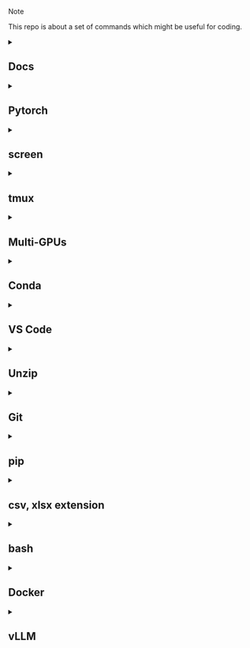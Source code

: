 > [!NOTE]
> This repo is about a set of commands which might be useful for coding.

<details>
<summary><h2>Docs</h2></summary>
  
[LLama Download](https://www.llama.com/llama-downloads/)

[Previous Pytorch version](https://pytorch.kr/get-started/previous-versions/)

[Tensorflow compatiability with CUDA in Korean](https://www.tensorflow.org/install/source?hl=ko#gpu)

[CUDA Toolkit archive](https://developer.nvidia.com/cuda-toolkit-archive)

[Compatiability between CUDA Toolkit and Driver](https://docs.nvidia.com/cuda/cuda-toolkit-release-notes/index.html#cuda-major-component-versions)

[cuDNN archive](https://developer.nvidia.com/rdp/cudnn-archive)

[nvidia-smi 각 요소에 대한 설명](https://jjuke-brain.tistory.com/entry/GPU-%EC%84%9C%EB%B2%84-%EC%82%AC%EC%9A%A9%EB%B2%95-CUDA-PyTorch-%EB%B2%84%EC%A0%84-%EB%A7%9E%EC%B6%94%EA%B8%B0-%EC%B4%9D%EC%A0%95%EB%A6%AC)

Since this post is written in Korean, I used my native language

[vLLM supported model list](https://docs.vllm.ai/en/latest/models/supported_models.html#text-generation)

[vLLM supported GPU](https://docs.vllm.ai/en/latest/getting_started/installation/gpu.html#install-the-latest-code-using-pip)  
</details>

<details>
<summary><h2>Pytorch</h2></summary>

<strong>Allow dynamic memory allocation to prevent from segmentation</strong>

```
# More details in https://pytorch.org/docs/stable/notes/cuda.html
export PYTORCH_CUDA_ALLOC_CONF="expandable_segments:True"

# alternatives in code
import os
os.environ['PYTORCH_CUDA_ALLOC_CONF'] = "expandable_segments:True"
```

```
torch.no_grad()

torch.inference_mode()
```

Remember that this technique cannot resolve fundamental OOM problems. i.e., You might resolve this issue by replacing the original with bigger gpu such as H200 !!
</details>

<details>
<summary><h2>screen</h2></summary>

0. <strong>Create a session</strong>
```
screen -S <session_name>
```

1. <strong>list screens</strong>
```
screen -ls
```

2. <strong>Re-enter screen</strong>
```
screen -r [session_name or ID]
```

3. <strong>toggle</strong>

| Toggle | explanation |
|----------|----------|
| Ctrl+A, C  | Create new window in a session  |
| Ctrl+A  | Move window |
| Ctrl+A, D or exit | Detach the session(move background)  |

4. <strong>Terminate session</strong>
```
exit
screen -X -S <session_name or PID> quit
pkill screen # stop all sessions

ps aux | grep screen
kill -9 <session id>
```

5. <strong>Activate scroll mode</strong>
```
Ctrl+A, [
```


</details>

<details>
<summary><h2><strong>tmux </strong></h2></summary>

tmux is useful when you have to utilize multiple terminals concurrently without termination.(i.e., efficient terminal usage!)

Multiple sessions can be created via tmux, and it results in more efficient terminal mangement than single one.

0. <strong>Prerequisite</strong>
```
sudo apt-get install tmux
```
1. <strong>Create a session</strong>
```
tmux new -s <sessions_name>
```
2. <strong>Print out information on session</strong>

Information includes in session name, the number of windows, and current attached session
```
tmux ls
```
3. <strong>Enter a session</strong>
```
tmux attach -t <session_name>
```
4. <strong>Detach from a session</strong>

If using this command, you need to the former and the latter separately not concurrently(i.e., 1) ctrl+b, 2) d
```
ctrl+b -> d
```
5. <strong>Create a new window</strong>
```
ctrl+b -> c
```

6. <strong>Prerequisite for execution conda</strong>
```
bash --login
```

<strong>add scroll in terminal</strong>
```
vi ~/.tmux.conf
set -g mouse on
:wq!
tmux source-file ~/.tmux.conf
```

</details>

<details>
<summary><h2><strong>Multi-GPUs</strong></h2></summary>

<strong> Monitor GPU status in regular </strong>
```
watch -n 1 nvidia-smi 
```

1. <strong>Check current storage capacity</strong>
```
df -h
```
2. <strong>print current working directory</strong>
```
pwd
```
3. <strong>Check your CUDA version</strong>
```
nvcc -V
```
4. <strong>Output current directory's capacity</strong>
```
du -sh .
du -sh *
```

Sort by hidden files/directories
```
du -sh .[!.]* * | sort -h
du -sh .[!.]* * | sort -hr # sorted by descending order
```

4-1. <strong>Identify specific directory's capacity</strong>
```
du -h --max-depth=1 <dir_path> | sort -hr
```
5. <strong>Check all running processes' id and command related to python</strong>
```
nvidia-smi | grep python | awk '{print $5}' | xargs -I{} ps -p {} -o pid,cmd
```
```
ps aux | grep python
```
6. <strong>Print list of currently running prcoesses on background</strong>
```
jobs
```
7. <strong>Monitor resource usage and running processs</strong>
```
top
```
8. <strong>Similar to top, but better in terms of visualization</strong>
```
nvtop # recommended
htop
```
9. <strong>Monitor certain process for GPU utilization</strong>
```
nvidia-smi pmon -i <GPU_NUM>
e.g., nvidia-smi pmon -i 0
```

| GPU | PID | Type | SM(%) == Volatile GPU-Util| Mem(MB) == Memory Usage| Enc | Dec | Command |
|----------|----------|----------|----------|----------|----------|----------|----------|
| 0  |   | C:Compute, G:Graphic | GPU utilization | allocated GPU mem amount | | | executed cmd |

Type C is for computation such as CUDA or pytorch, and Type G is for graphic rendering job such as OpenGL.

10. <strong>Nohup for background processing</strong>
```
CUDA_VISIBLE_DEVICES=0 nohup python <your_cmd> > output.log 2>&1 &
```

If you want to save output log with a different filename, then add the following command to the above. (default filename: `nohup.out`)

```
> file_name.log
```
11. <strong>More details in process</strong>
```
ps -fp <PID>
```
12. <strong>Terminate a process</strong>
```
kill <PID>
```
13. <strong>Select process using current port</strong>
```
netstat -tulnp | grep <port_num>
```
</details>

<details>
<summary><h2><strong>Conda</strong></h2></summary>
<strong>1. Install pytorch library with cuda</strong>

You might as well check whether cuda version is aligned with pytorch one.

```
conda install pytorch=='your version' torchvision=='version' torchaudio=='version' pytorch-cuda='cuda-version' -c pytorch -c nvidia
```
You can refer to the following regarding to the version; [Pytorch previous version](https://pytorch.org/get-started/previous-versions/)

<strong>2. Check whether to be ready for running GPU or installed cuda on your OS </strong>
```
cuda_is_available() module in pytorch
```
<strong>3. List of conda virtual environments</strong>
```
conda env list
```
<strong>4. Create conda virtual environment python version is specified</strong>
```
conda create -n (env name) python='version'
```
<strong>5. Remove your conda virtual environment</strong>
```
conda env remove --name (env name) --all
```
<strong>6. Activate/Deactivate conda virtual environment</strong>
```
conda activate/deactivate
```
<strong>7. Create a new conda environment with old library</strong>
```
conda create --name <new_name> --clone <old_env_name>
e.g., conda create --name new_nev --clone llara
```
<strong>8. Create current environment.yml</strong>
```
conda env export > environment.yml
```
<storng>9. Install library dependency via environment.yaml</strong>
```
conda env update --name <env-name> --file environment.yaml
# In the activated env
conda env update --file environment.yaml
```
</details>

<details>
<summary><h2><strong>VS Code</strong></h2></summary>

<strong>Manage kinds of hidden files</strong>
```
ctrl+shift+p
files.exclude
```

<strong>1. Cwd path setting</strong>
```
ctrl+shift+p
```
<strong>2. KeyInterrupt during code execution</strong>
```
ctrl+c
```
or you can insert process termination call(i.e., exit()) into your code snippet 
```
exit()
```
<strong>3. list of hidden extensions</strong>
```
ctrl + , -> search files.exclude
```

<strong>4. automatic formatting for json file</strong>
```
shift+alt+F # If you try to it with large-size(>20MB) json, then it cannot be executed.

shift+option+F # for macOS
```
</details>

<details>
<summary><h2><strong>Unzip</strong></h2></summary>

<strong>Unzip your file in specified directory</strong>
```
# -q: quiet mode, -qq: without any output
unzip file_name.zip -d /path/to/directory
unzip -qq (your zip file name)
```

<strong>Download files stored in google drive</strong>
```
pip install gdown
gdown --fuzzy (google drive link)
```

```
file_name.zip -d /path/to/directory
```

<strong>tar file</strong>
```
tar -xvzf file_name.tar.gz

tar -xvzf fine_name.tar.gz -C path/to/destination/
```

<strong>unzip multiple files via 7z</strong>

If having multiple segments of a file(e.g., split.z01, split.z02  ..., and split.zip), first of all you should check existence of zip file (i.e., split.zip).
Then, you can get a merged file by executing ``7z``.
Finally, it will be able to result in intended file by unzipping newly generated file.

You can test it via [Uground in GUI-Actor-Data](https://huggingface.co/datasets/cckevinn/GUI-Actor-Data/tree/main)

```
(sudo) apt-get install p7zip-full
7z x Uground_images_split.zip
unzip <newly generated file_name>
```
</details>

<details>
<summary><h2><strong>Git</strong></h2></summary>
  
<strong>Print all branches</strong>
```
git branch
```

<strong>move other branch</strong>
```
git checkout <branch_name>
```

<strong>Create a branch and move to it</strong>
```
git checkout -b <branch_name>
```

<strong>Setting user name and email</strong>
```
git config user.name "Your Name"
git config user.email "you@example.com"
```

<strong>Check git's global setting</strong>
```
git config --global --list
```

<strong>Print commit logs</strong>
```
git log
```

<strong>Clone not all but certain directories for big size repository(you can test it via [transformers](https://github.com/huggingface/transformers))</strong>
```
git clone --no-checkout <repo_url>
```
```
cd repo_dir
```
```
git sparse-checkout init --cone
```
```
git sparse-checkout set dir1 dir2 ...
```
```
git checkout main
```

<strong>Fetch modified remote repo without merge</strong>
```
git fetch origin
git reset --hard origin/main
```

<strong>8. Git lfs installation</strong>

You can download [the specific version of lfs](https://github.com/git-lfs/git-lfs/releases) depending on your OS if you are not a root manager.
```
$ tar -xvzf <git-fls-tar.gz file_name>
$ cd <generated_tar.gz file_name>
 
$ ./install.sh

# You can check whether to succeed to install git lfs via the below command.
$ git lfs install
```

<strong>Exclude added file to be commited</strong>
```
# delete all added files
git reset HEAD

# delete certain added file
git reset HEAD path/to/file
```

</details>

<details>
<summary><h2><strong>pip</strong></h2></summary>

<strong>Itemize installed libraries</strong>
```
pip freeze > requirements.txt
```

<strong>Check Pytorch and flash-attention version</strong>
```
python -c "import torch; print(torch.__version__)"
python -c "import flash_attn; print(flash_attn.__version__)"
```

```
pip install flash-attn --no-build-isolation # prevent from the dependency problem.
pip install flash-attn --no-cache-dir # don't refer to cache for possible mismatch library.
```

<strong>Install pytorch aligned with cuda version</strong>
```
pip install torch torchvision torchaudio --index-url https://download.pytorch.org/whl/your_cuda_version
e.g., pip install torch torchvision torchaudio --index-url https://download.pytorch.org/whl/cu118
```

<strong>Check version of library installed with pip</strong>
```
pip show <library_name>
e.g., pip show smolagents
```

<strong>Show state-of-the-art library installed with PyPI</strong>
```
pip index versions <library_name>
e.g.,
pip index versions flash-attn
```

Upgrade
```
pip install -U <library_name>
```
</details>

<details>
  <summary><h2><strong>csv, xlsx extension</strong></h2></summary>
If you change the file which extension is csv, then you might as well save xlsx extension to ensure that changes are applied in terms of visualization.
(csv 파일의 세팅을 변경했다면, 시각화 측면에서 변경사항이 반영되도록 xlsx 확장자로 저장하는 게 낫다.)
</details>

<details>
<summary><h2><strong>bash</strong></h2></summary>

<strong>mkdir</strong>
```
mkdir -p data/{pdf,html,youtube,docx,ppt,txt,output,generated,cleaned,final}
```

<strong>Search for such keywords in file</strong>

```
grep -r "variable" path/to/directory
e.g., grep -r "TASK_MAPPING" ./LIBERO
```
The results above the example are as follows:
```
./LIBERO/libero/libero/envs/__init__.py:from .bddl_base_domain import TASK_MAPPING
./LIBERO/libero/libero/envs/env_wrapper.py:        self.env = TASK_MAPPING[self.problem_name](
./LIBERO/libero/libero/envs/bddl_base_domain.py:TASK_MAPPING = {}
./LIBERO/libero/libero/envs/bddl_base_domain.py:    TASK_MAPPING[target_class.__name__.lower()] = target_class
./LIBERO/scripts/create_dataset.py:    env = TASK_MAPPING[problem_name](
./LIBERO/scripts/collect_demonstration.py:    env = TASK_MAPPING[problem_name](
./LIBERO/scripts/libero_100_collect_demonstrations.py:    env = TASK_MAPPING[problem_name](
```

<strong>1. Open file</strong>
```
vi file-name
```
<strong>2. Access via insert mode</strong>
```
i
```
<strong>3. Print and set environment variables</strong>
```
echo $YOUR_ENV_VARIABLE_NAME
e.g., echo $CUDA_VISIBLE_DEVICES
```

If you want to set `environment variable` permanently, then you can use the following command:

```
echo "export <variable_name>=value" >>  ~/.bashrc
source ~/.bashrc

e.g.,
echo "export CUDA_VISIBLE_DEVICES=0" >> ~/.bashrc
source ~/.bashrc
```

However, I prefer to modifying `~/.bashrc` via `vi ~/.bashrc` rather than using the above in terms of readability.
In details, the environment variable will be written at the very bottom after executing the above command.

When you press ESC, then linux will be changed to command mode.

<h3><strong>3.Save</strong></h3>

<strong>3-1. Save changes and exit</strong>
```
:wq
```
<strong>3-2. Save changes without exit</strong>
```
:w
```
<strong>3-3. Exit without saving</strong>
```
:qa!
```

<h3><strong>4. Delete</strong></h3>

<strong>4-1. Delete one character</strong>
```
x
```
<strong>4-2. Delete a word</strong>
```
dw
```
<strong>4-3. Delete a line after cursor</strong>
```
d$
```
<strong>4-4. Create an empty file which called in file-name</strong>
```
touch
```
<strong>5. Output result or log</strong>
```
filename > result.txt
```
<strong>6. Check owner, group, and others permission on [r]ead, [w]rite, and e[x]ecution</strong>
```
ls -l (file_name)
```
<strong>7. Modify the file called in file-name. Before executing this command, you might as well check your permission on read, write, and execution.</strong>
```
vi (file-name)
```
Although you chanage your file's mode via chmod command, it cannot be changed because of parent directory's permission. Therefore, you could check the upper directory's permission.

<strong>8. printk is used in kernel mode instead of printf</strong>
```
printk
```
<strong>9. Copy target file</strong>
```
cp <target-file> <target-directory>
```
<strong>10. Clear kernel log</strong>
```
dmesg -C
```
<strong>11. Transfer file or directory of virtualbox(guestOS) to local computer(HostOS)</strong>
```
$scp -r source-path HostOS's username@host_ip:destination-path
e.g., scp -r /hw js@192.x.x.x:/Users/JS/Desktop/
```
<strong>(Recommended) 12. Another methods of 11.</strong>
```
$ssh serverA_username@ip # access serverA via ssh

$sftp -P port_num serverB_username@ip # Access serverA to serverB via sftp
$put -r <source_path> <destination_path>

$scp -i ~/.ssh/id_rsa -P 30024 -r <data_path> root@<serverB_ip>:/home/root/
```
<strong>13. Log last access time, modified time and last change mode time</strong>
```
stat file-name
```
<strong>14. remove contents in file but preserve file itself</strong>
```
> file-name
```
<strong>15. ls -l </strong>
```
 |m| g| o|      owner         group             last_edit   dir name
drwxr-x--- 22 junseoklee   junseoklee    4096 Feb 24 11:13 junseoklee
```
In case of directory, x means execution. You can access it via cd cmd.
| Case | r | x | 설명 |
|----------|----------|----------|----------|
| ls dir  | Yes  | No  | 디렉토리 목록 보려면 r 필요 |
| cd dir  | No  | Yes  | 디렉토리 진입하려면 x 필요 |
| ls dir/file  | No  | Yes  | 디렉토리 내 파일 정보 보려면 x 필요 |

<strong>wget</strong>
```
wget -c <your_url> -O <output_path> -o output.log &
e.g.,
wget -c https://ai2-public-datasets.s3-us-west-2.amazonaws.com/charades/Charades_v1.zip -O /home/dataset/AVSD/Charades_v1.zip -o /home/dataset/AVSD/output.log &

-c: continue(이어받기)
-o: output log to file
-O: output file path
&: background execution
```

<strong>Identify process occupied with certain port</strong>

```
torch.distributed.DistNetworkError: The server socket has failed to listen on any local network address. port: 29500, useIpv6: false, code: -98, name: EADDRINUSE, message: address already in use
```

If you are struggling with the above problem, occupied process in certain port, you can resolve it by selecting port_no and then killing process.

```
lsof -i :<port_no>
e.g., lsof -i :29500
```

<strong>mv></strong>

You can move certain files or directories to destination via `mv`.
```
mv <file_name> <destination_path>
e.g., mv file.txt /home/junseoklee/~
```

You can also modify your original file name.
```
mv <original_filename> <renewed_filename>
e.g., mv 
```
</details>

<details>
<summary><h2><strong>Docker</strong></h2></summary>

<strong>Check docker's executing containers/images</strong>
```
docker ps
# list out including stopped containers
docker ps -a
```

```
docker images
docker rmi <image_id>
```

<strong>Pull(Download) predefined image</strong>
```
docker pull <dockerhub_name>
e.g., docker pull pytorch/pytorch
```

<strong>Enter pulled image</strong>
```
'''
--rm: temporal
docker run -it --rm <image_name> <list of cmds>
'''
docker run -it --rm pytorch/pytorch /bin/bash
```

<strong>Save the container as image</strong>
```
docker commit <container_id> <intended_repo_name>:<tag>
e.g.,
docker commit 7e8e pytorch/example:jslee
```

<strong>Create and Execute a container</strong>
```
docker compose up --build
# background
docker compose up --build -d
```

<strong>Stop the container</strong>
```
docker compose down
```

<strong>3. Essential files deploying containers</strong>

Dockerfile, compose.yaml, .dockerignore

<strong>4. Update running compose as coders edit and save codes</strong>
```
docker watch
```
</details>

<details>
<summary><h2>vLLM</h2></summary>
  
<strong>Serve model without mentioned supported list</strong>
```
vllm serve [huggingface_repo or local_path]
```

</details>

